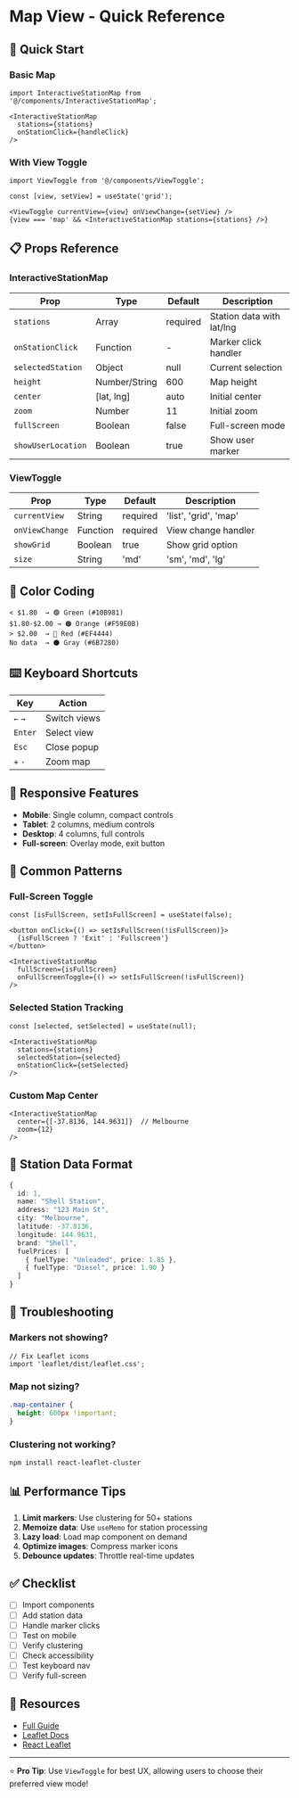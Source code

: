 # Map View - Quick Reference

## 🚀 Quick Start

### Basic Map

```tsx
import InteractiveStationMap from '@/components/InteractiveStationMap';

<InteractiveStationMap
  stations={stations}
  onStationClick={handleClick}
/>
```

### With View Toggle

```tsx
import ViewToggle from '@/components/ViewToggle';

const [view, setView] = useState('grid');

<ViewToggle currentView={view} onViewChange={setView} />
{view === 'map' && <InteractiveStationMap stations={stations} />}
```

## 📋 Props Reference

### InteractiveStationMap

| Prop | Type | Default | Description |
|------|------|---------|-------------|
| `stations` | Array | required | Station data with lat/lng |
| `onStationClick` | Function | - | Marker click handler |
| `selectedStation` | Object | null | Current selection |
| `height` | Number/String | 600 | Map height |
| `center` | [lat, lng] | auto | Initial center |
| `zoom` | Number | 11 | Initial zoom |
| `fullScreen` | Boolean | false | Full-screen mode |
| `showUserLocation` | Boolean | true | Show user marker |

### ViewToggle

| Prop | Type | Default | Description |
|------|------|---------|-------------|
| `currentView` | String | required | 'list', 'grid', 'map' |
| `onViewChange` | Function | required | View change handler |
| `showGrid` | Boolean | true | Show grid option |
| `size` | String | 'md' | 'sm', 'md', 'lg' |

## 🎨 Color Coding

```tsx
< $1.80  → 🟢 Green (#10B981)
$1.80-$2.00 → 🟠 Orange (#F59E0B)
> $2.00  → 🔴 Red (#EF4444)
No data  → ⚫ Gray (#6B7280)
```

## ⌨️ Keyboard Shortcuts

| Key | Action |
|-----|--------|
| `←` `→` | Switch views |
| `Enter` | Select view |
| `Esc` | Close popup |
| `+` `-` | Zoom map |

## 📱 Responsive Features

- **Mobile**: Single column, compact controls
- **Tablet**: 2 columns, medium controls
- **Desktop**: 4 columns, full controls
- **Full-screen**: Overlay mode, exit button

## 🔧 Common Patterns

### Full-Screen Toggle

```tsx
const [isFullScreen, setIsFullScreen] = useState(false);

<button onClick={() => setIsFullScreen(!isFullScreen)}>
  {isFullScreen ? 'Exit' : 'Fullscreen'}
</button>

<InteractiveStationMap
  fullScreen={isFullScreen}
  onFullScreenToggle={() => setIsFullScreen(!isFullScreen)}
/>
```

### Selected Station Tracking

```tsx
const [selected, setSelected] = useState(null);

<InteractiveStationMap
  stations={stations}
  selectedStation={selected}
  onStationClick={setSelected}
/>
```

### Custom Map Center

```tsx
<InteractiveStationMap
  center={[-37.8136, 144.9631]}  // Melbourne
  zoom={12}
/>
```

## 🎯 Station Data Format

```typescript
{
  id: 1,
  name: "Shell Station",
  address: "123 Main St",
  city: "Melbourne",
  latitude: -37.8136,
  longitude: 144.9631,
  brand: "Shell",
  fuelPrices: [
    { fuelType: "Unleaded", price: 1.85 },
    { fuelType: "Diesel", price: 1.90 }
  ]
}
```

## 🐛 Troubleshooting

### Markers not showing?
```tsx
// Fix Leaflet icons
import 'leaflet/dist/leaflet.css';
```

### Map not sizing?
```css
.map-container {
  height: 600px !important;
}
```

### Clustering not working?
```bash
npm install react-leaflet-cluster
```

## 📊 Performance Tips

1. **Limit markers**: Use clustering for 50+ stations
2. **Memoize data**: Use `useMemo` for station processing
3. **Lazy load**: Load map component on demand
4. **Optimize images**: Compress marker icons
5. **Debounce updates**: Throttle real-time updates

## ✅ Checklist

- [ ] Import components
- [ ] Add station data
- [ ] Handle marker clicks
- [ ] Test on mobile
- [ ] Verify clustering
- [ ] Check accessibility
- [ ] Test keyboard nav
- [ ] Verify full-screen

## 🔗 Resources

- [Full Guide](./MAP_VIEW_IMPLEMENTATION_GUIDE.md)
- [Leaflet Docs](https://leafletjs.com)
- [React Leaflet](https://react-leaflet.js.org)

---

⭐ **Pro Tip**: Use `ViewToggle` for best UX, allowing users to choose their preferred view mode!
